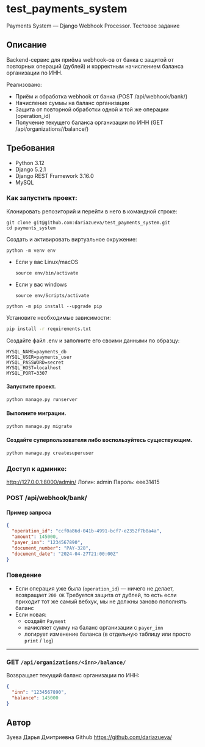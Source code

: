 # test_payments_system
Payments System — Django Webhook Processor. Тестовое задание

## Описание

Backend-сервис для приёма webhook-ов от банка с защитой от повторных операций (дублей) и корректным начислением баланса организации по ИНН.

Реализовано:
- Приём и обработка webhook от банка (POST /api/webhook/bank/)
- Начисление суммы на баланс организации
- Защита от повторной обработки одной и той же операции (operation_id)
- Получение текущего баланса организации по ИНН (GET /api/organizations/<inn>/balance/)

## Требования

- Python 3.12
- Django 5.2.1
- Django REST Framework 3.16.0
- MySQL

### Как запустить проект:

Клонировать репозиторий и перейти в него в командной строке:

```
git clone git@github.com:dariazueva/test_payments_system.git
cd payments_system 
```

Cоздать и активировать виртуальное окружение:

```
python -m venv env
```

* Если у вас Linux/macOS

    ```
    source env/bin/activate
    ```

* Если у вас windows

    ```
    source env/Scripts/activate
    ```

```
python -m pip install --upgrade pip
```

Установите необходимые зависимости:

```bash
pip install -r requirements.txt

```

Создайте файл .env и заполните его своими данными по образцу:

```
MYSQL_NAME=payments_db
MYSQL_USER=payments_user
MYSQL_PASSWORD=secret
MYSQL_HOST=localhost
MYSQL_PORT=3307
```

#### Запустите проект.
```bash
python manage.py runserver
```
#### Выполните миграции.
```bash
python manage.py migrate
```
#### Создайте суперпользователя либо воспользуйтесь существующим.
```bash
python manage.py createsuperuser
```

### Доступ к админке:
http://127.0.0.1:8000/admin/
Логин: admin
Пароль: eee31415

### POST /api/webhook/bank/

#### Пример запроса
```json
{
  "operation_id": "ccf0a86d-041b-4991-bcf7-e2352f7b8a4a",
  "amount": 145000,
  "payer_inn": "1234567890",
  "document_number": "PAY-328",
  "document_date": "2024-04-27T21:00:00Z"
}
```

### Поведение

- Если операция уже была (`operation_id`) — ничего не делает, возвращает `200 OK`
  Требуется защита от дублей, то есть если приходит тот же самый вебхук, мы не должны заново пополнять баланс
- Если новая:
  - создаёт `Payment`
  - начисляет сумму на баланс организации с `payer_inn`
  - логирует изменение баланса (в отдельную таблицу или просто `print` / `log`)

---

### GET `/api/organizations/<inn>/balance/`

Возвращает текущий баланс организации по ИНН:
```json
{
  "inn": "1234567890",
  "balance": 145000
}
```

## Автор
Зуева Дарья Дмитриевна
Github https://github.com/dariazueva/